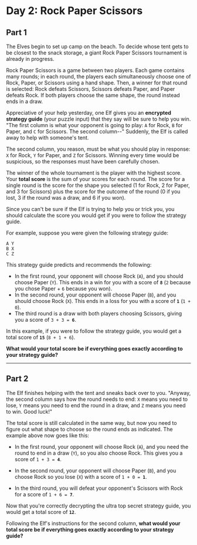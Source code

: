 # Day 2: Rock Paper Scissors

## Part 1

The Elves begin to set up camp on the beach.
To decide whose tent gets to be closest to the snack storage, a giant Rock Paper Scissors tournament is already in progress.

Rock Paper Scissors is a game between two players.
Each game contains many rounds;
in each round, the players each simultaneously choose one of Rock, Paper, or Scissors using a hand shape.
Then, a winner for that round is selected: Rock defeats Scissors, Scissors defeats Paper, and Paper defeats Rock.
If both players choose the same shape, the round instead ends in a draw.

Appreciative of your help yesterday, one Elf gives you an **encrypted strategy guide** (your puzzle input) that they say will be sure to help you win.
"The first column is what your opponent is going to play: `A` for Rock, `B` for Paper, and `C` for Scissors.
The second column--" Suddenly, the Elf is called away to help with someone's tent.

The second column, you reason, must be what you should play in response: `X` for Rock, `Y` for Paper, and `Z` for Scissors.
Winning every time would be suspicious, so the responses must have been carefully chosen.

The winner of the whole tournament is the player with the highest score.
Your **total score** is the sum of your scores for each round.
The score for a single round is the score for the shape you selected (1 for Rock, 2 for Paper, and 3 for Scissors) plus the score for the outcome of the round (0 if you lost, 3 if the round was a draw, and 6 if you won).

Since you can't be sure if the Elf is trying to help you or trick you, you should calculate the score you would get if you were to follow the strategy guide.

For example, suppose you were given the following strategy guide:

```
A Y
B X
C Z
```

This strategy guide predicts and recommends the following:

* In the first round, your opponent will choose Rock (`A`), and you should choose Paper (`Y`). This ends in a win for you with a score of **`8`** (`2` because you chose Paper + `6` because you won).
* In the second round, your opponent will choose Paper (`B`), and you should choose Rock (`X`). This ends in a loss for you with a score of **`1`** (`1 + 0`).
* The third round is a draw with both players choosing Scissors, giving you a score of `3 + 3 = `**`6`**.

In this example, if you were to follow the strategy guide, you would get a total score of **`15`** (`8 + 1 + 6`).

**What would your total score be if everything goes exactly according to your strategy guide?**


---


## Part 2

The Elf finishes helping with the tent and sneaks back over to you.
"Anyway, the second column says how the round needs to end: `X` means you need to lose, `Y` means you need to end the round in a draw, and `Z` means you need to win. Good luck!"

The total score is still calculated in the same way, but now you need to figure out what shape to choose so the round ends as indicated. The example above now goes like this:

* In the first round, your opponent will choose Rock (`A`), and you need the round to end in a draw (`Y`), so you also choose Rock.
This gives you a score of `1 + 3 = `**`4`**.

* In the second round, your opponent will choose Paper (`B`), and you choose Rock so you lose (`X`) with a score of `1 + 0 = `**`1`**.

* In the third round, you will defeat your opponent's Scissors with Rock for a score of `1 + 6 = `**`7`**.

Now that you're correctly decrypting the ultra top secret strategy guide, you would get a total score of **`12`**.

Following the Elf's instructions for the second column, **what would your total score be if everything goes exactly according to your strategy guide?**
